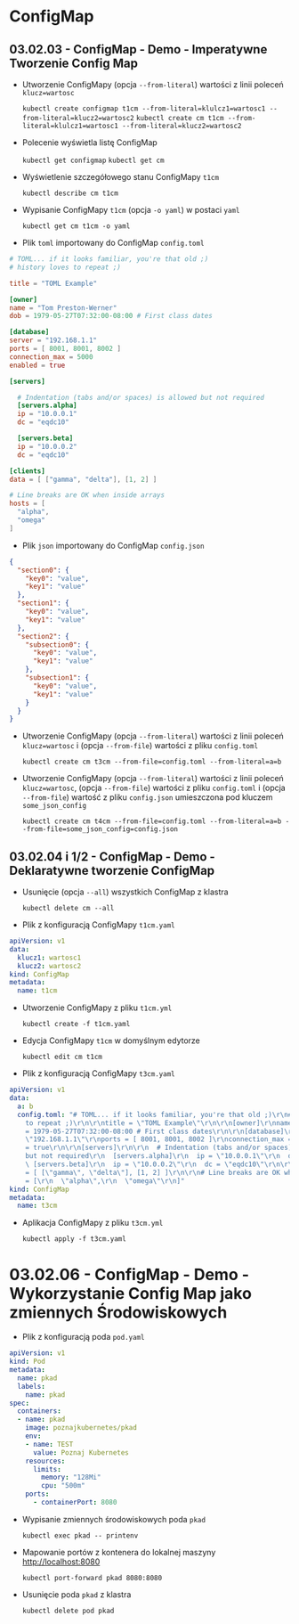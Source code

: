 # ConfigMap
## 03.02.03 - ConfigMap - Demo - Imperatywne Tworzenie Config Map

- Utworzenie ConfigMapy (opcja `--from-literal`) wartości z linii poleceń `klucz=wartosc`

    `kubectl create configmap t1cm --from-literal=klulcz1=wartosc1 --from-literal=klucz2=wartosc2`
    `kubectl create cm t1cm --from-literal=klulcz1=wartosc1 --from-literal=klucz2=wartosc2`
    
- Polecenie wyświetla listę ConfigMap

    `kubectl get configmap`
    `kubectl get cm`
    
- Wyświetlenie szczegółowego stanu ConfigMapy `t1cm`

    `kubectl describe cm t1cm`
    
- Wypisanie ConfigMapy `t1cm` (opcja `-o yaml`) w postaci `yaml`

    `kubectl get cm t1cm -o yaml`
    
    
- Plik `toml` importowany do ConfigMap `config.toml` 
 ```toml
 # TOML... if it looks familiar, you're that old ;)
 # history loves to repeat ;)
 
 title = "TOML Example"
 
 [owner]
 name = "Tom Preston-Werner"
 dob = 1979-05-27T07:32:00-08:00 # First class dates
 
 [database]
 server = "192.168.1.1"
 ports = [ 8001, 8001, 8002 ]
 connection_max = 5000
 enabled = true
 
 [servers]
 
   # Indentation (tabs and/or spaces) is allowed but not required
   [servers.alpha]
   ip = "10.0.0.1"
   dc = "eqdc10"
 
   [servers.beta]
   ip = "10.0.0.2"
   dc = "eqdc10"
 
 [clients]
 data = [ ["gamma", "delta"], [1, 2] ]
 
 # Line breaks are OK when inside arrays
 hosts = [
   "alpha",
   "omega"
 ]
```

- Plik `json` importowany do ConfigMap `config.json` 
```json
{
  "section0": {
    "key0": "value",
    "key1": "value"
  },
  "section1": {
    "key0": "value",
    "key1": "value"
  },
  "section2": {
    "subsection0": {
      "key0": "value",
      "key1": "value"
    },
    "subsection1": {
      "key0": "value",
      "key1": "value"
    }
  }
}
```

- Utworzenie ConfigMapy (opcja `--from-literal`) wartości z linii poleceń `klucz=wartosc` i (opcja `--from-file`) wartości z pliku `config.toml`

    `kubectl create cm t3cm --from-file=config.toml --from-literal=a=b`
    
- Utworzenie ConfigMapy (opcja `--from-literal`) wartości z linii poleceń `klucz=wartosc`, (opcja `--from-file`) wartości z pliku `config.toml` i (opcja `--from-file`) wartość z pliku `config.json` umieszczona pod kluczem `some_json_config`
    
    `kubectl create cm t4cm --from-file=config.toml --from-literal=a=b --from-file=some_json_config=config.json`

## 03.02.04 i 1/2 - ConfigMap - Demo - Deklaratywne tworzenie ConfigMap

- Usunięcie (opcja `--all`) wszystkich ConfigMap z klastra

    `kubectl delete cm --all` 
    
- Plik z konfiguracją ConfigMapy `t1cm.yaml`
```yaml
apiVersion: v1
data:
  klucz1: wartosc1
  klucz2: wartosc2
kind: ConfigMap
metadata:
  name: t1cm
```

- Utworzenie ConfigMapy z pliku `t1cm.yml`

    `kubectl create -f t1cm.yaml`
    
- Edycja ConfigMapy `t1cm` w domyślnym edytorze 

    `kubectl edit cm t1cm`
    
- Plik z konfiguracją ConfigMapy `t3cm.yaml`
```yaml
apiVersion: v1
data:
  a: b
  config.toml: "# TOML... if it looks familiar, you're that old ;)\r\n# history loves
    to repeat ;)\r\n\r\ntitle = \"TOML Example\"\r\n\r\n[owner]\r\nname = \"Tom Preston-Werner\"\r\ndob
    = 1979-05-27T07:32:00-08:00 # First class dates\r\n\r\n[database]\r\nserver =
    \"192.168.1.1\"\r\nports = [ 8001, 8001, 8002 ]\r\nconnection_max = 5000\r\nenabled
    = true\r\n\r\n[servers]\r\n\r\n  # Indentation (tabs and/or spaces) is allowed
    but not required\r\n  [servers.alpha]\r\n  ip = \"10.0.0.1\"\r\n  dc = \"eqdc10\"\r\n\r\n
    \ [servers.beta]\r\n  ip = \"10.0.0.2\"\r\n  dc = \"eqdc10\"\r\n\r\n[clients]\r\ndata
    = [ [\"gamma\", \"delta\"], [1, 2] ]\r\n\r\n# Line breaks are OK when inside arrays\r\nhosts
    = [\r\n  \"alpha\",\r\n  \"omega\"\r\n]"
kind: ConfigMap
metadata:
  name: t3cm
```

- Aplikacja ConfigMapy z pliku `t3cm.yml`

    `kubectl apply -f t3cm.yaml`
    
    
# 03.02.06 - ConfigMap - Demo - Wykorzystanie Config Map jako zmiennych Środowiskowych 

- Plik z konfiguracją poda `pod.yaml`
```yaml
apiVersion: v1
kind: Pod
metadata:
  name: pkad
  labels:
    name: pkad
spec:
  containers:
  - name: pkad
    image: poznajkubernetes/pkad
    env:
    - name: TEST
      value: Poznaj Kubernetes
    resources:
      limits:
        memory: "128Mi"
        cpu: "500m"
    ports:
      - containerPort: 8080
```

- Wypisanie zmiennych środowiskowych poda `pkad`

    `kubectl exec pkad -- printenv`
    
- Mapowanie portów z kontenera do lokalnej maszyny <http://localhost:8080>

    `kubectl port-forward pkad 8080:8080`
    
- Usunięcie poda `pkad` z klastra

    `kubectl delete pod pkad`